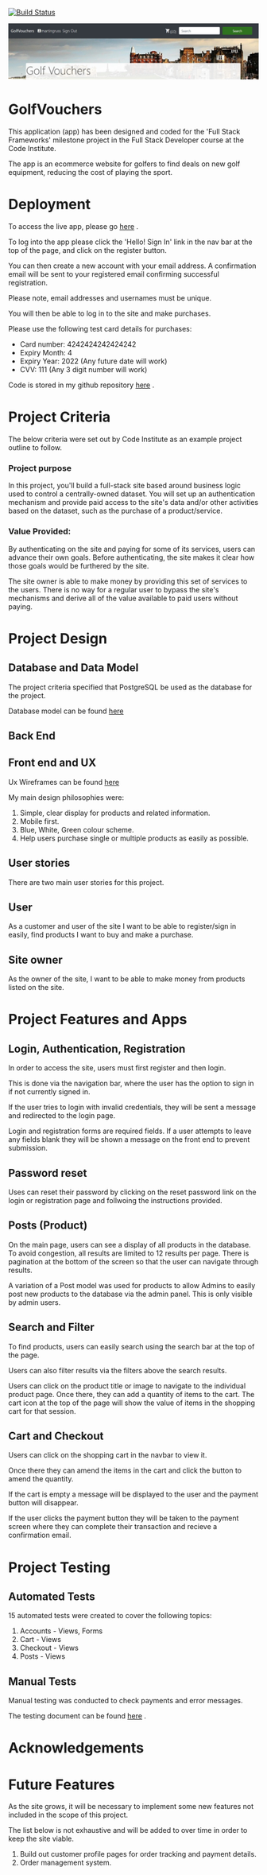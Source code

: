 
[![Build Status](https://travis-ci.org/martingr1/golfvouchers.svg?branch=master)](https://travis-ci.org/martingr1/golfvouchers)

![Banner](/static/media/img/gv_banner.jpg "Banner")

GolfVouchers
====== 

This application (app) has been designed and coded for the 'Full Stack Frameworks' milestone project in the Full Stack Developer course at the Code Institute.

The app is an ecommerce website for golfers to find deals on new golf equipment, reducing the cost of playing the sport.

Deployment
======

To access the live app, please go [here](https://golfvouchers.herokuapp.com/) .

To log into the app please click the 'Hello! Sign In' link in the nav bar at the top of the page, and click on the register button. 

You can then create a new account with your email address. A confirmation email will be sent to your registered email confirming successful registration.

Please note, email addresses and usernames must be unique.

You will then be able to log in to the site and make purchases.

Please use the following test card details for purchases:

- Card number: 4242424242424242
- Expiry Month: 4
- Expiry Year: 2022 (Any future date will work)
- CVV: 111 (Any 3 digit number will work)

Code is stored in my github repository [here](https://github.com/martingr1/golfvouchers) .

Project Criteria
=====

The below criteria were set out by Code Institute as an example project outline to follow.

### Project purpose
In this project, you'll build a full-stack site based around business logic used to control a centrally-owned dataset. You will set up an authentication mechanism and provide paid access to the site's data and/or other activities based on the dataset, such as the purchase of a product/service.

### Value Provided:

By authenticating on the site and paying for some of its services, users can advance their own goals. Before authenticating, the site makes it clear how those goals would be furthered by the site.

The site owner is able to make money by providing this set of services to the users. There is no way for a regular user to bypass the site's mechanisms and derive all of the value available to paid users without paying.

Project Design
=====

## Database and Data Model

The project criteria specified that PostgreSQL be used as the database for the project.

Database model can be found [here](/static/media/img/gv_db.pdf )

## Back End

## Front end and UX 

Ux Wireframes can be found [here](/static/media/img/gv_ux.pdf )

My main design philosophies were:

1. Simple, clear display for products and related information.
2. Mobile first.
3. Blue, White, Green colour scheme.
4. Help users purchase single or multiple products as easily as possible.

## User stories 

There are two main user stories for this project.

## User

As a customer and user of the site I want to be able to register/sign in easily, find products I want to buy and make a purchase.

## Site owner

As the owner of the site, I want to be able to make money from products listed on the site.

Project Features and Apps
=====

## Login, Authentication, Registration

In order to access the site, users must first register and then login. 

This is done via the navigation bar, where the user has the option to sign in if not currently signed in.

If the user tries to login with invalid credentials, they will be sent a message and redirected to the login page.

Login and registration forms are required fields. If a user attempts to leave any fields blank they will be shown a message on the front end to prevent submission.

## Password reset

Uses can reset their password by clicking on the reset password link on the login or registration page and follwoing the instructions provided.

## Posts (Product)

On the main page, users can see a display of all products in the database. To avoid congestion, all results are limited to 12 results per page. There is pagination at the bottom of the screen so that the user can navigate through results.

A variation of a Post model was used for products to allow Admins to easily post new products to the database via the admin panel. This is only visible by admin users.

## Search and Filter

To find products, users can easily search using the search bar at the top of the page. 

Users can also filter results via the filters above the search results.

Users can click on the product title or image to navigate to the individual product page. Once there, they can add a quantity of items to the cart. The cart icon at the top of the page will show the value of items in the shopping cart for that session.

## Cart and Checkout

Users can click on the shopping cart in the navbar to view it.

Once there they can amend the items in the cart and click the button to amend the quantity.

If the cart is empty a message will be displayed to the user and the payment button will disappear.

If the user clicks the payment button they will be taken to the payment screen where they can complete their transaction and recieve a confirmation email.

Project Testing
=====

## Automated Tests

15 automated tests were created to cover the following topics:

1. Accounts - Views, Forms
2. Cart - Views
3. Checkout - Views
4. Posts - Views

## Manual Tests

Manual testing was conducted to check payments and error messages.

The testing document can be found [here](/static/media/img/gv_tests.pdf) .


Acknowledgements 
=====





Future Features
=====

As the site grows, it will be necessary to implement some new features not included in the scope of this project.

The list below is not exhaustive and will be added to over time in order to keep the site viable.

1. Build out customer profile pages for order tracking and payment details.
2. Order management system.
